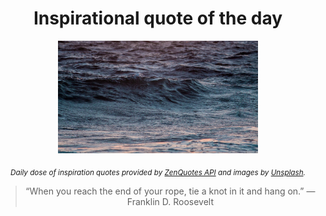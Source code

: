 
<div align="center">

# Inspirational quote of the day

<img src="./data/photo.jpeg" alt="Beautiful nature photo" width="320" height="180">

<sub><i>Daily dose of inspiration quotes provided by [ZenQuotes API](https://zenquotes.io/) and images by [Unsplash](https://unsplash.com/).</i></sub>


<blockquote>&ldquo;When you reach the end of your rope, tie a knot in it and hang on.&rdquo; &mdash; <footer>Franklin D. Roosevelt</footer></blockquote>

</div>
